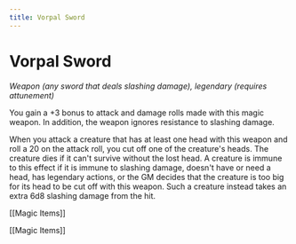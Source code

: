 ---title: Vorpal Sword---
# Vorpal Sword

*Weapon (any sword that deals slashing damage), legendary (requires attunement)*

You gain a +3 bonus to attack and damage rolls made with this magic weapon. In addition, the weapon ignores resistance to slashing damage.

When you attack a creature that has at least one head with this weapon and roll a 20 on the attack roll, you cut off one of the creature's heads. The creature dies if it can't survive without the lost head. A creature is immune to this effect if it is immune to slashing damage, doesn't have or need a head, has legendary actions, or the GM decides that the creature is too big for its head to be cut off with this weapon. Such a creature instead takes an extra 6d8 slashing damage from the hit.



[[Magic Items]]

[[Magic Items]]
